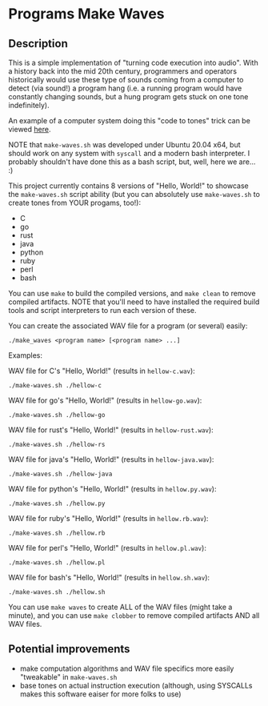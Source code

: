 # Programs Make Waves

## Description

This is a simple implementation of "turning code execution into audio". With a history back into the mid 20th century, programmers and operators historically would use these type of sounds coming from a computer to detect (via sound!) a program hang (i.e. a running program would have constantly changing sounds, but a hung program gets stuck on one tone indefinitely).

An example of a computer system doing this "code to tones" trick can be viewed [here](https://www.youtube.com/watch?v=6vfa_RC_y1M&t=11s).

NOTE that `make-waves.sh` was developed under Ubuntu 20.04 x64, but should work on any system with `syscall` and a modern bash interpreter.  I probably shouldn't have done this as a bash script, but, well, here we are...  :)

This project currently contains 8 versions of "Hello, World!" to showcase the `make-waves.sh` script ability (but you can absolutely use `make-waves.sh` to create tones from YOUR progams, too!):

* C
* go
* rust
* java
* python
* ruby
* perl
* bash

You can use `make` to build the compiled versions, and `make clean` to remove compiled artifacts.  NOTE that you'll need to have installed the required build tools and script interpreters to run each version of these.

You can create the associated WAV file for a program (or several) easily:

`./make_waves <program name> [<program name> ...]`

Examples:

WAV file for C's "Hello, World!" (results in `hellow-c.wav`):

`./make-waves.sh ./hellow-c`

WAV file for go's "Hello, World!" (results in `hellow-go.wav`):

`./make-waves.sh ./hellow-go`

WAV file for rust's "Hello, World!" (results in `hellow-rust.wav`):

`./make-waves.sh ./hellow-rs`

WAV file for java's "Hello, World!" (results in `hellow-java.wav`):

`./make-waves.sh ./hellow-java`

WAV file for python's "Hello, World!" (results in `hellow.py.wav`):

`./make-waves.sh ./hellow.py`

WAV file for ruby's "Hello, World!" (results in `hellow.rb.wav`):

`./make-waves.sh ./hellow.rb`

WAV file for perl's "Hello, World!" (results in `hellow.pl.wav`):

`./make-waves.sh ./hellow.pl`

WAV file for bash's "Hello, World!" (results in `hellow.sh.wav`):

`./make-waves.sh ./hellow.sh`

You can use `make waves` to create ALL of the WAV files (might take a minute), and you can use `make clobber` to remove compiled artifacts AND all WAV files.

## Potential improvements

* make computation algorithms and WAV file specifics more easily "tweakable" in `make-waves.sh` 
* base tones on actual instruction execution (although, using SYSCALLs makes this software eaiser for more folks to use)
